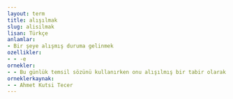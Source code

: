 ```yaml
---
layout: term
title: alışılmak
slug: alisilmak
lisan: Türkçe
anlamlar:
- Bir şeye alışmış duruma gelinmek
ozellikler:
- - -e
ornekler:
- - Bu günlük temsil sözünü kullanırken onu alışılmış bir tabir olarak alıyoruz.
orneklerkaynak:
- - Ahmet Kutsi Tecer
---
```


